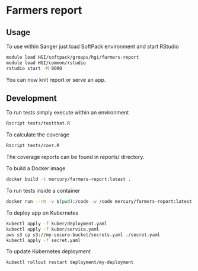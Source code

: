 # Farmers report

## Usage
To use within Sanger just load SoftPack environment and start RStudio
```bash
module load HGI/softpack/groups/hgi/farmers-report
module load HGI/common/rstudio
rstudio start -M 8000
```

You can now knit report or serve an app.

## Development
To run tests simply execute within an environment
```bash
Rscript tests/testthat.R
```

To calculate the coverage
```bash
Rscript tests/covr.R
```
The coverage reports can be found in reports/ directory.

To build a Docker image
```bash
docker build -t mercury/farmers-report:latest .
```

To run tests inside a container
```bash
docker run --rm -v $(pwd):/code -w /code mercury/farmers-report:latest Rscript /code/tests/testthat.R
```

To deploy app on Kubernetes
```bash
kubectl apply -f kuber/deployment.yaml
kubectl apply -f kuber/service.yaml
aws s3 cp s3://my-secure-bucket/secrets.yaml ./secret.yaml
kubectl apply -f secret.yaml
```

To update Kubernetes deployment
```bash
kubectl rollout restart deployment/my-deployment
```
